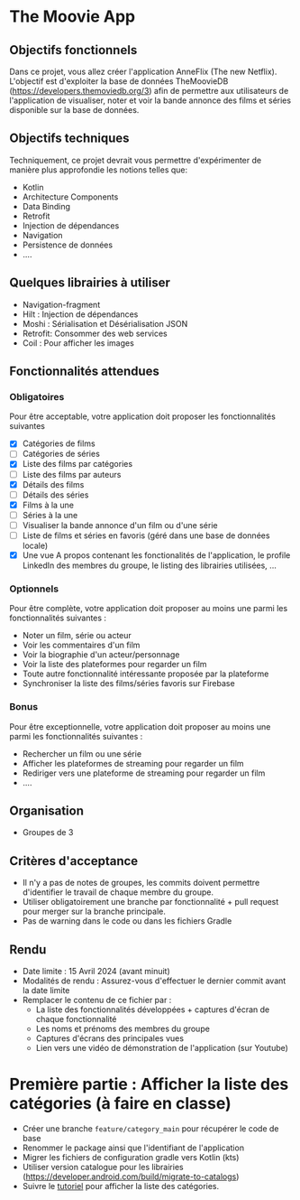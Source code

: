 # The Moovie App

## Objectifs fonctionnels
Dans ce projet, vous allez créer l'application AnneFlix (The new Netflix).
L'objectif est d'exploiter la base de données TheMoovieDB (https://developers.themoviedb.org/3) afin de permettre aux utilisateurs de l'application de visualiser, noter et voir la bande annonce des films et séries disponible sur la base de données.

## Objectifs techniques
Techniquement, ce projet devrait vous permettre d'expérimenter de manière plus approfondie les notions telles que:
- Kotlin
- Architecture Components
- Data Binding
- Retrofit
- Injection de dépendances
- Navigation
- Persistence de données
- ....

## Quelques librairies à utiliser
- Navigation-fragment
- Hilt : Injection de dépendances
- Moshi : Sérialisation et Désérialisation JSON
- Retrofit: Consommer des web services
- Coil : Pour afficher les images

## Fonctionnalités attendues
### Obligatoires
Pour être acceptable, votre application doit proposer les fonctionnalités suivantes
- [x] Catégories de films
- [ ] Catégories de séries
- [x] Liste des films par catégories
- [ ] Liste des films par auteurs
- [x] Détails des films
- [ ] Détails des séries
- [x] Films à la une
- [ ] Séries à la une
- [ ] Visualiser la bande annonce d'un film ou d'une série
- [ ] Liste de films et séries en favoris (géré dans une base de données locale)
- [x] Une vue A propos contenant les fonctionalités de l'application, le profile LinkedIn des membres du groupe, le listing des librairies utilisées, ...

### Optionnels
Pour être complète, votre application doit proposer au moins une parmi les fonctionnalités suivantes :
- Noter un film, série ou acteur
- Voir les commentaires d'un film
- Voir la biographie d'un acteur/personnage
- Voir la liste des plateformes pour regarder un film
- Toute autre fonctionnalité intéressante proposée par la plateforme
- Synchroniser la liste des films/séries favoris sur Firebase

### Bonus
Pour être exceptionnelle, votre application doit proposer au moins une parmi les fonctionnalités suivantes :
- Rechercher un film ou une série
- Afficher les plateformes de streaming pour regarder un film
- Rediriger vers une plateforme de streaming pour regarder un film
- ....

## Organisation
- Groupes de 3 

## Critères d'acceptance
- Il n'y a pas de notes de groupes, les commits doivent permettre d'identifier le travail de chaque membre du groupe.
- Utiliser obligatoirement une branche par fonctionnalité + pull request pour merger sur la branche principale.
- Pas de warning dans le code ou dans les fichiers Gradle

## Rendu
- Date limite : 15 Avril 2024 (avant minuit)
- Modalités de rendu : Assurez-vous d'effectuer le dernier commit avant la date limite
- Remplacer le contenu de ce fichier par :
  - La liste des fonctionnalités développées + captures d'écran de chaque fonctionnalité
  - Les noms et prénoms des membres du groupe
  - Captures d'écrans des principales vues
  - Lien vers une vidéo de démonstration de l'application (sur Youtube)


# Première partie : Afficher la liste des catégories (à faire en classe)
- Créer une branche `feature/category_main` pour récupérer le code de base
- Renommer le package ainsi que l'identifiant de l'application
- Migrer les fichiers de configuration gradle vers Kotlin (kts)
- Utiliser version catalogue pour les librairies (https://developer.android.com/build/migrate-to-catalogs)
- Suivre le [tutoriel](https://github.com/eamosse/the-movie-app/blob/master/home_tuto.md) pour afficher la liste des catégories.
